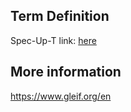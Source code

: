 ## Term Definition

Spec-Up-T link: <a href='https://weboftrust.github.io/WOT-terms/docs/glossary/GLEIF'>here</a>

## More information
https://www.gleif.org/en